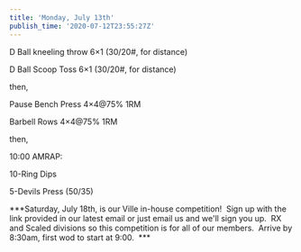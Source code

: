 ```yaml
---
title: 'Monday, July 13th'
publish_time: '2020-07-12T23:55:27Z'
---
```


D Ball kneeling throw 6×1 (30/20\#, for distance)

D Ball Scoop Toss 6×1 (30/20\#, for distance)

then,

Pause Bench Press 4×4\@75% 1RM

Barbell Rows 4×4\@75% 1RM

then,

10:00 AMRAP:

10-Ring Dips

5-Devils Press (50/35)

***Saturday, July 18th, is our Ville in-house competition!  Sign up with
the link provided in our latest email or just email us and we'll sign
you up.  RX and Scaled divisions so this competition is for all of our
members.  Arrive by 8:30am, first wod to start at 9:00.  ***
